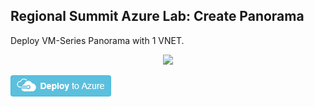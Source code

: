 ## Regional Summit Azure Lab: Create Panorama

Deploy VM-Series Panorama with 1 VNET.



<p align="center">
<img src="https://spring.paloaltonetworks.com/tostern/RegionalTrainings2020/blob/master/Images/transit_2spokes_2fw_3nic_intlb_extlb.png">
</p>

[<img src="https://github.com/PaloAltoNetworks/RegionalTrainings2021/blob/main/Images/deploybutton.png"/>](https://portal.azure.com/#create/Microsoft.Template/uri/https%3A%2F%2Fraw.githubusercontent.com%2Fwwce%2Fazure-arm%2Fmaster%2Fazure-arm-mclimans%2Fdemo_deployments%2Ftransit_2spokes_2fw_3nic_intlb_extlb_bs_opt%2FazureDeploy.json)
<!-- [<img src="https://spring.paloaltonetworks.com/tostern/RegionalTrainings2020/blob/master/Images//deploybutton.png"/>](https://portal.azure.com/#create/Microsoft.Template/uri/https%3A%2F%2Fraw.spring.paloaltonetworks.com%2Ftostern%2FRegionalTrainings2020%2Fmaster%2FAzure_Lab%2FazureDeploy.json) -->


